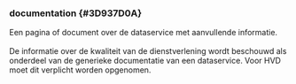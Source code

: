 ### documentation {#3D937D0A}
Een pagina of document over de dataservice met aanvullende informatie.
<br/>
<br/>
De informatie over de kwaliteit van de dienstverlening wordt beschouwd als onderdeel van de generieke documentatie van een dataservice. Voor HVD moet dit verplicht worden opgenomen.
